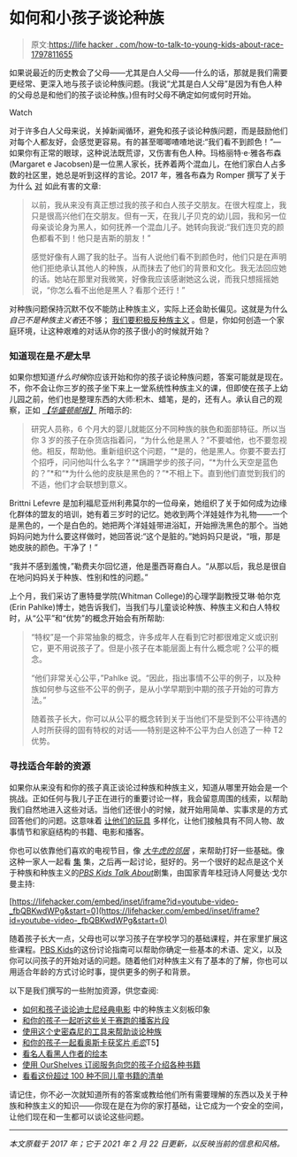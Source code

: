# 如何和小孩子谈论种族

> 原文:[https://life hacker . com/how-to-talk-to-young-kids-about-race-1797811655](https://lifehacker.com/how-to-talk-to-young-kids-about-race-1797811655)

如果说最近的历史教会了父母——尤其是白人父母——什么的话，那就是我们需要更经常、更深入地与孩子谈论种族问题。(我说“尤其是白人父母”是因为有色人种的父母总是和他们的孩子谈论种族。)但有时父母不确定如何或何时开始。

Watch

对于许多白人父母来说，关掉新闻循环，避免和孩子谈论种族问题，而是鼓励他们对每个人都友好，会感觉更容易。有的甚至唧唧喳喳地说:“我们看不到颜色！”—如果你有正常的眼球，这种说法既荒谬，又伤害有色人种。玛格丽特·e·雅各布森(Margaret e Jacobsen)是一位黑人家长，抚养着两个混血儿，在他们家白人占多数的社区里，她总是听到这样的言论。2017 年，雅各布森为 Romper 撰写了关于为什么 [对](https://www.romper.com/p/honestly-sometimes-im-uncomfortable-with-my-children-making-white-friends-59619) 如此有害的文章:

> 以前，我从来没有真正想过我的孩子和白人孩子交朋友。在很大程度上，我只是很高兴他们在交朋友。但有一天，在我儿子贝克的幼儿园，我和另一位母亲谈论身为黑人，如何抚养一个混血儿子。她转向我说:“我们连贝克的颜色都看不到！他只是吉斯的朋友！”
> 
> 感觉好像有人踢了我的肚子。当有人说他们看不到颜色时，他们只是在声明他们拒绝承认其他人的种族，从而抹去了他们的背景和文化。我无法回应她的话。她站在那里对我微笑，好像我应该感谢她这么说，而我只想摇摇她说，“你怎么看不出他是黑人？看那个还行！”

对种族问题保持沉默不仅不能防止种族主义，实际上还会助长偏见。这就是为什么*自己不是种族主义者*还不够； [我们要积极反种族主义](https://lifehacker.com/the-difference-between-being-not-racist-and-anti-racist-1843834092) 。但是，你如何创造一个家庭环境，让这种艰难的对话从你的孩子很小的时候就开始？

### **知道现在是*不是*太早**

如果你想知道*什么时候*你应该开始和你的孩子谈论种族问题，答案可能就是现在。不，你不会让你三岁的孩子坐下来上一堂系统性种族主义的课，但即使在孩子上幼儿园之前，他们也是整理东西的大师:积木、蜡笔，是的，还有人。承认自己的观察，正如 [*【华盛顿邮报】*](https://www.washingtonpost.com/news/parenting/wp/2015/10/05/why-i-teach-my-2-year-old-about-race/?utm_term=.4156c1010f83) 所暗示的:

> 研究人员称，6 个月大的婴儿就能区分不同种族的肤色和面部特征。所以当你 3 岁的孩子在杂货店指着问，“为什么他是黑人？”不要嘘他，也不要忽视他。相反，帮助他。重新组织这个问题，“*是的，他是黑人。你要不要去打个招呼，问问他叫什么名字？”*蹒跚学步的孩子问，“*为什么天空是蓝色的？”*和“*为什么他的皮肤是黑色的？”*不相上下。直到他们直觉到我们的不适，他们才会联想到意义。

Brittni Lefevre 是加利福尼亚州利弗莫尔的一位母亲，她组织了关于如何成为边缘化群体的盟友的培训，她有着三岁时的记忆。她收到两个洋娃娃作为礼物——一个是黑色的，一个是白色的。她把两个洋娃娃带进浴缸，开始擦洗黑色的那个。当她妈妈问她为什么要这样做时，她回答说:“这个是脏的。”她妈妈只是说，“哦，那是她皮肤的颜色。干净了！”

“我并不感到羞愧，”勒费夫尔回忆道，他是墨西哥裔白人。“从那以后，我总是很自在地问妈妈关于种族、性别和性的问题。”

上个月，我们采访了惠特曼学院(Whitman College)的心理学副教授艾琳·帕尔克(Erin Pahlke)博士，她告诉我们，当我们与儿童谈论种族、种族主义和白人特权时，从“公平”和“优势”的概念开始会有所帮助:

> “特权”是一个非常抽象的概念，许多成年人在看到它时都很难定义或识别它，更不用说孩子了。但是小孩子在本能层面上有什么概念呢？公平的概念。
> 
> “他们非常关心公平，”Pahlke 说。“因此，指出事情不公平的例子，以及种族如何参与这些不公平的例子，是从小学早期到中期的孩子开始的可靠方法。”
> 
> 随着孩子长大，你可以从公平的概念转到关于当他们不是受到不公平待遇的人时所获得的固有特权的对话——特别是这种不公平为白人创造了一种 T2 优势。

### **寻找适合年龄的资源**

如果你从来没有和你的孩子真正谈论过种族和种族主义，知道从哪里开始会是一个挑战。正如任何与我儿子正在进行的重要讨论一样，我会留意周围的线索，以帮助我们自然地进入这些对话。当他们还很小的时候，就开始用简单、实事求是的方式回答他们的问题。这意味着 [让他们的玩具](https://offspring.lifehacker.com/buy-your-white-kid-a-black-doll-1840792953) 多样化，让他们接触具有不同人物、故事情节和家庭结构的书籍、电影和播客。

你也可以依靠他们喜欢的电视节目，像 [*大牛虎的邻居*](https://www.pbs.org/parents/thrive/helping-children-understand-how-we-are-alike-and-different) ，来帮助打好一些基础。像这种一家人一起看 [集](https://wvia.pbslearningmedia.org/resource/alike-different-daniel-tiger-life-little-lesson/alike-different-daniel-tiger-lifes-little-lessons/) 集，之后再一起讨论，挺好的。另一个很好的起点是这个关于种族和种族主义的[*PBS Kids Talk About*](https://www.youtube.com/watch?v=_fbQBKwdWPg)剧集，由国家青年桂冠诗人阿曼达·戈尔曼主持:

 [https://lifehacker.com/embed/inset/iframe?id=youtube-video-_fbQBKwdWPg&start=0](https://lifehacker.com/embed/inset/iframe?id=youtube-video-_fbQBKwdWPg&start=0) 

随着孩子长大一点，父母也可以学习孩子在学校学习的基础课程，并在家里扩展这些课程。[PBS Kids](https://www.pbs.org/parents/thrive/talking-to-young-children-about-race-and-racism-a-discussion-guide)的这份讨论指南可以帮助你确定一些基本的术语、定义，以及你可以问孩子的开始对话的问题。随着他们对种族主义有了基本的了解，你也可以用适合年龄的方式讨论时事，提供更多的例子和背景。

以下是我们撰写的一些附加资源，供您查阅:

*   [如何和孩子谈论迪士尼经典电影](https://offspring.lifehacker.com/talk-to-kids-about-racist-stereotypes-in-disney-classi-1840486034) 中的种族主义刻板印象
*   [和你的孩子一起听这些关于赛跑的播客片段](https://offspring.lifehacker.com/listen-to-these-code-switch-podcast-episodes-about-race-1843546657)
*   [使用这个史密森尼的工具来帮助谈论种族](https://offspring.lifehacker.com/get-help-talking-about-race-with-this-tool-from-the-smi-1843951237)
*   [和你的孩子一起看奥斯卡获奖片*毛恋*](https://offspring.lifehacker.com/watch-the-oscar-winning-hair-love-with-your-kids-1841665633)T5】
*   [看名人看黑人作者的绘本](https://offspring.lifehacker.com/watch-celebrities-read-picture-books-by-black-authors-1844853169)
*   [使用 OurShelves 订阅服务向您的孩子介绍各种书籍](https://offspring.lifehacker.com/introduce-your-kids-to-diverse-books-with-this-service-1840773083)
*   [看看这份超过 100 种不同儿童书籍的清单](https://lifehacker.com/check-out-this-list-of-more-than-100-diverse-childrens-1843824848)

请记住，你不必一次就知道所有的答案或教给他们所有需要理解的东西以及关于种族和种族主义的知识——你现在是在为你的家打基础，让它成为一个安全的空间，让他们现在和一生都可以谈论这些问题。

* * *

*本文原载于 2017 年；它于 2021 年 2 月 22 日更新，以反映当前的信息和风格。*